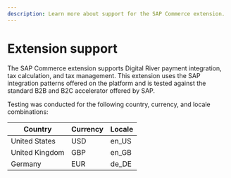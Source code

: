 ```yaml
---
description: Learn more about support for the SAP Commerce extension.
---
```


# Extension support

The SAP Commerce extension supports Digital River payment integration, tax calculation, and tax management. This extension uses the SAP integration patterns offered on the platform and is tested against the standard B2B and B2C accelerator offered by SAP.

Testing was conducted for the following country, currency, and locale combinations:&#x20;

| Country        | Currency | Locale |
| -------------- | -------- | ------ |
| United States  | USD      | en\_US |
| United Kingdom | GBP      | en\_GB |
| Germany        | EUR      | de\_DE |

